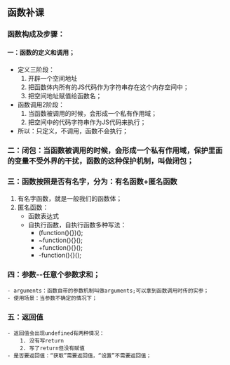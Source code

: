 ## 函数补课
### 函数构成及步骤：
#### 一：函数的定义和调用；
- 定义三阶段：
    1. 开辟一个空间地址
    2. 把函数体内所有的JS代码作为字符串存在这个内存空间中；
    3. 把空间地址赋值给函数名；
- 函数调用2阶段：
    1. 当函数被调用的时候，会形成一个私有作用域；
    2. 把空间中的代码字符串作为JS代码来执行；
- 所以：只定义，不调用，函数不会执行；
### 二：闭包：当函数被调用的时候，会形成一个私有作用域，保护里面的变量不受外界的干扰，函数的这种保护机制，叫做闭包；
### 三：函数按照是否有名字，分为：有名函数+匿名函数
1. 有名字函数，就是一般我们的函数体；
2. 匿名函数：
    - 函数表达式
    - 自执行函数，自执行函数多种写法：
      - (function(){})();
      - ~function(){}();
      - +function(){}();
      - -function(){}();
### 四：参数--任意个参数求和；
    - arguments：函数自带的参数机制叫做arguments;可以拿到函数调用时传的实参；
    - 使用场景：当参数不确定的情况下；
### 五：返回值
    - 返回值会出现undefined有两种情况：
        1. 没有写return
        2. 写了return但没有赋值
    - 是否要返回值：“获取”需要返回值，“设置”不需要返回值；


